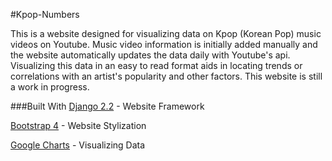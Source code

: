#Kpop-Numbers

This is a website designed for visualizing data on Kpop (Korean Pop) music videos on Youtube. Music video information 
is initially added manually and the website automatically updates the data daily with Youtube's api. Visualizing this 
data in an easy to read format aids in locating trends or correlations with an artist's popularity and other factors. 
This website is still a work in progress.

###Built With
[Django 2.2](https://docs.djangoproject.com/en/2.2/) - Website Framework

[Bootstrap 4](https://getbootstrap.com/docs/4.3/getting-started/introduction/) - Website Stylization

[Google Charts](https://developers.google.com/chart/interactive/docs/gallery) - Visualizing Data
